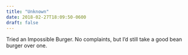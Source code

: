 ```yaml
---
title: "Unknown"
date: 2018-02-27T18:09:50-0600
draft: false
---
```


Tried an Impossible Burger. No complaints, but I’d still take a good bean burger over one.
